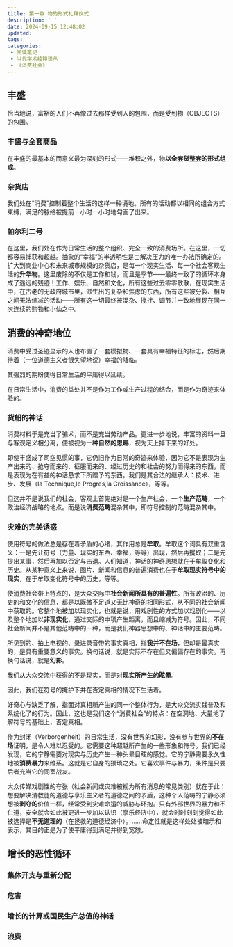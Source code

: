 ```yaml
---
title: 第一章 物的形式礼拜仪式
description: ' '
date: 2024-09-15 12:48:02
updated:
tags:
categories:
 - 阅读笔记
 - 当代学术棱镜译丛
 - 《消费社会》
---
```


## 丰盛

恰当地说，富裕的人们不再像过去那样受到人的包围，而是受到物（OBJECTS）的包围。

### 丰盛与全套商品

在丰盛的最基本的而意义最为深刻的形式——堆积之外，物**以全套货整套的形式组成**。

### 杂货店

我们处在“消费”控制着整个生活的这样一种境地。所有的活动都以相同的组合方式束缚，满足的脉络被提前一小时一小时地勾画了出来。

### 帕尔利二号

在这里，我们处在作为日常生活的整个组织、完全一致的消费场所。在这里，一切都容易捕获和超越。抽象的“幸福”的半透明性是由解决压力的唯一办法所确定的。扩大到商业中心和未来城市规模的杂货店，是每一个现实生活、每一个社会客观生活的**升华物**。这里废除的不仅是工作和钱，而且是季节——最终一致了的循环本身成了遥远的残迹！工作、娱乐、自然和文化，所有这些过去零零散散，在现实生活中，在古老的无政府城市里，滋生出的复杂和焦虑的东西，所有这些被分裂、相互之间无法缩减的活动——所有这一切最终被混杂、搅拌、调节并一致地展现在同一次连续的购物和小仙之中。

## 消费的神奇地位

消费中受过圣迹显示的人也布置了一套模拟物、一套具有幸福特征的标志，然后期待着（一位道德主义者很失望地说）幸福的降临。

其强烈的期盼使得日常生活的平庸得以延续。

在日常生活中，消费的益处并不是作为工作或生产过程的结合，而是作为奇迹来体验的。

### 货船的神话

消费材料于是充当了骗术，而不是充当劳动产品。更进一步地说，丰富的资料一旦与客观定义相分离，便被视为**一种自然的恩赐**，视为天上掉下来的好处。

即使丰盛成了司空见惯的事，它仍旧作为日常的奇迹来体验，因为它不是表现为生产出来的、抢夺而来的、征服而来的、经过历史的和社会的努力而得来的东西，而是表现为在有益的神话恳求下所赠予的东西。我们是其合法的继承人：技术、进步、发展（la Technique,le Progres,la Croissance），等等。

但这并不是说我们的社会，客观上首先绝对是一个生产社会，一个**生产范畴**，一个政治经济战略的地点。而是说**消费范畴**混杂其中，即符号控制的范畴混杂其中。

### 灾难的完美诱惑

使用符号的做法总是存在着矛盾的心绪，其作用总是**牟取**。牟取这个词具有双重含义：一是先让符号（力量、现实的东西、幸福，等等）出现，然后再攫取；二是先提出某事，然后再加以否定与击退。人们知道，神话的神奇思想就在于牟取变化和历史。从某种意义上来说，图片、新闻和信息的普遍消费也在于**牟取现实符号中的现实**，在于牟取变化符号中的历史，等等。

使消费社会带上特点的，是大众交际中**社会新闻所具有的普遍性**。所有政治的、历史的和文化的信息，都是以既微不足道又无比神奇的相同形式，从不同的社会新闻中获取的。它整个地被加以现实化，也就是说，用戏剧性的方式加以戏剧化——以及整个地加以**非现实化**，通过交际的中项产生距离，而且缩减为符号。因此，不同社会新闻并不是其他范畴中的一种，而是我们神器思想中的、神话中的主要范畴。

所见到的、拍上电视的、录进录音带的事实真相，指**我并不在场**，但却是最真实的，是具有重要意义的事实。换句话说，就是实际不存在但又偏偏存在的事实。再换句话说，就是**幻影**。

我们从大众交流中获得的不是现实，而是对**现实所产生的眩晕**。

因此，我们在符号的掩护下并在否定真相的情况下生活着。

好奇心与缺乏了解，指面对真相所产生的同一个整体行为，是大众交流实践普及和系统化了的行为。因此，这也是我们这个“消费社会”的特点：在空洞地、大量地了解符号的基础上，否定真相。

作为封闭（Verborgenheit）的日常生活，没有世界的幻影，没有参与世界的**不在场**证明，是令人难以忍受的。它需要这种超越所产生的一些形象和符号。我们已经发现，它的宁静需要对现实与历史产生一种头晕目眩的感觉。它的宁静需要永久性地被**消费暴力**来维系。这就是它自身的猥琐之处。它喜欢事件与暴力，条件是只要后者充当它的同室战友。

大众传媒戏剧性的夸张（社会新闻或灾难被视为所有消息的常见类别）就在于此：想要解决清教徒的道德与享乐主义者的道德之间的矛盾，这种个人范畴的宁静必须想被**剥夺的**价值一样，经常受到灾难命运的威胁与环抱。只有外部世界的暴力和不仁道，安全就会如此被更进一步加以认识（享乐经济中），就会时时刻刻觉得如此被选择是**不无道理的**（在拯救的道德经济中）。……命定性就是这样处处被暗示和表示，其目的正是为了使平庸得到满足并得到宽恕。

## 增长的恶性循环

### 集体开支与重新分配

### 危害

### 增长的计算或国民生产总值的神话

### 浪费
